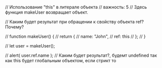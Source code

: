 // Использование "this" в литерале объекта
// важность: 5
// Здесь функция makeUser возвращает объект.

// Каким будет результат при обращении к свойству объекта ref? Почему?

// function makeUser() {
//   return {
//     name: "John",
//     ref: this
//   };
// }

// let user = makeUser();

// alert( user.ref.name ); // Каким будет результат?,
будемт undefined так как this будет глобальным объектом, если стрикт то
